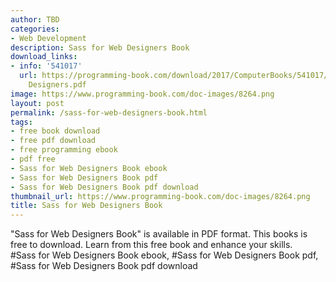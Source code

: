 ```yaml
---
author: TBD
categories:
- Web Development
description: Sass for Web Designers Book
download_links:
- info: '541017'
  url: https://programming-book.com/download/2017/ComputerBooks/541017/Sass for Web
    Designers.pdf
image: https://www.programming-book.com/doc-images/8264.png
layout: post
permalink: /sass-for-web-designers-book.html
tags:
- free book download
- free pdf download
- free programming ebook
- pdf free
- Sass for Web Designers Book ebook
- Sass for Web Designers Book pdf
- Sass for Web Designers Book pdf download
thumbnail_url: https://www.programming-book.com/doc-images/8264.png
title: Sass for Web Designers Book
---
```


 
<div class="item-desc text-justify">
  "Sass for Web Designers Book" is available in PDF format. This books is free to download. Learn from this free book and enhance your skills.
  <br>
  #Sass for Web Designers Book ebook, #Sass for Web Designers Book pdf, #Sass for Web Designers Book pdf download
</div>